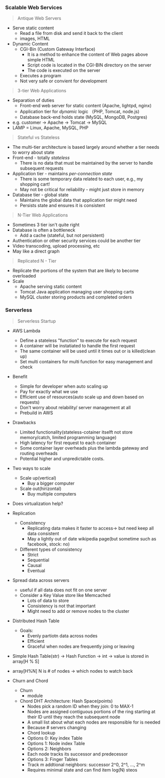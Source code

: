 ### Scalable Web Services
> Antique Web Servers
* Serve static content
  * Read a file from disk and send it back to the client
  * images, HTML
* Dynamic Content
  * CGI-Bin (Custom Gateway Interface)
    * It is a method to enhance the content of Web pages above simple HTML
    * Script code is located in the CGI-BIN directory on the server
    * The code is executed on the server
  * Executes a program
  * Not very safe or convient for development
  
> 3-tier Web Applications
* Separation of duties
  * Front-end web server for static content (Apache, lightpd, nginx)
  * Application tier for *dynamic* logic （PHP, Tomcat, node.js)
  * Database back-end holds state (MySQL, MongoDB, Postgres)
* e.g. customer -> Apache -> Tomcat -> MySQL
* LAMP = Linux, Apache, MySQL, PHP

> Stateful vs Stateless
* The multi-tier architecture is based largely around whether a tier needs to worry about state
* Front-end - totally *stateless*
  * There is no data that must be maintained by the server to handle subsequent requests
* Application tier - maintains *per-connection state*
  * There is some temporary data related to each user, e.g., my shopping cart!
  * May not be critical for reliability - might just store in memory
* Database tier - global state
  * Maintains the global data that application tier might need
  * Persists state and ensures it is consistent

> N-Tier Web Applications
* Sometimes 3 tier isn't quite right
* Database is often a bottleneck
  * Add a cache (stateful, but not persistent)
* Authentication or other security services could be another tier
* Video transcoding, upload processing, etc
* May like a direct graph

> Replicated N - Tier
* Replicate the portions of the system that are likely to become overloaded
* Scale
  * Apache serving static content
  * Tomcat Java application managing user shopping carts
  * MySQL cluster storing products and completed orders


### Serverless
> Serverless Startup
  * AWS Lambda
    * Define a stateless "function" to execute for each request
    * A container will be instatiated to handle the first request
    * The same container will be used until it times out or is killed(clean up)
    * Set multi containers for multi function for easy management and check
    
  * Benefit
    * Simple for developer when auto scaling up
    * Pay for exactly what we use
    * Efficient use of resources(auto scale up and down based on requests)
    * Don't worry about relability/ server management at all
    * Prebuild in AWS
  * Drawbacks
    * Limited functionality(stateless-cotainer itselft not store memory/catch, limited programming language)
    * High latency for first request to each container
    * Some container layer overheads plus the lambda gateway and routing overheads
    * Potential higher and unpredictable costs.
* Two ways to scale
  * Scale up(vertical)
    * Buy a bigger computer
  * Scale out(hirizontal)
    * Buy multiple computers

* Does virtualization help?

* Replication
  * Consistency
    * Replicating data makes it faster to access-> but need keep all data consistent
    * May a lightly out of date wikipedia page(but sometime such as facebook, stock: no)
  * Different types of consistency
    * Strict
    * Sequential
    * Causal
    * Eventual

* Spread data across servers
  * useful if all data does not fit on one server
  * Consider a Key Value store like Memcached
    * Lots of data to store
    * Consistency is not that important
    * Might need to add or remove nodes to the cluster
    
* Distributed Hash Table
  * Goals:
    * Evenly partiotn data across nodes
    * Efficient 
    * Graceful when nodes are frequently joing or leaving
    
* Simple Hash Table(str) -> Hash Function -> int -> value is stored in array[H % S]
* array[H%N] N is # of nodes -> which nodes to watch back
* Churn and Chord
  * Churn
    * module
  * Chord DHT Architecture: Hash Space(points)
    * Nodes pick a random ID when they join: 0 to MAX-1
    * Nodes are assigned contiguous portions of the ring starting at their ID until they reach the subsequent node
    * A small list about what each nodes are responsible for is needed
    * Because # servers changing
    * Chord lookup
     * Options 0: Key index Table
     * Options 1: Node index Table
     * Options 2: Neighbors
      * Each node tracks its successor and predecessor
     * Options 3: Finger Tables
      * Track m addtional neighbors: successor 2^0, 2^1, ..., 2^m
      * Requires minimal state and can find item log(N) steos

